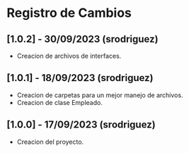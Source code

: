 # Registro de Cambios

## [1.0.2] - 30/09/2023 (srodriguez)

- Creacion de archivos de interfaces.

## [1.0.1] - 18/09/2023 (srodriguez)

- Creacion de carpetas para un mejor manejo de archivos.
- Creacion de clase Empleado.

## [1.0.0] - 17/09/2023 (srodriguez)

- Creacion del proyecto.



